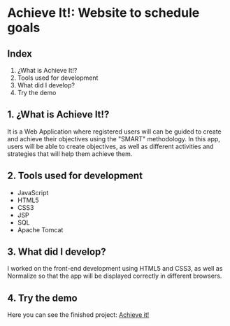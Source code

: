 # Achieve It!: Website to schedule goals
## **Index**
1. ¿What is Achieve It!?
2. Tools used for development
3. What did I develop?
4. Try the demo 

## 1. ¿What is Achieve It!?
It is a Web Application where registered users will can be guided to create and achieve their objectives using the "SMART" methodology. In this app, users will be able to create objectives, as well as different activities and strategies that will help them achieve them.

## 2. Tools used for development
* JavaScript
* HTML5
* CSS3
* JSP
* SQL
* Apache Tomcat

## 3. What did I develop?
I worked on the front-end development using HTML5 and CSS3, as well as Normalize so that the app will be displayed correctly in different browsers.

## 4. Try the demo
Here you can see the finished project: [Achieve it!](https://achieve-it.netlify.app/)
